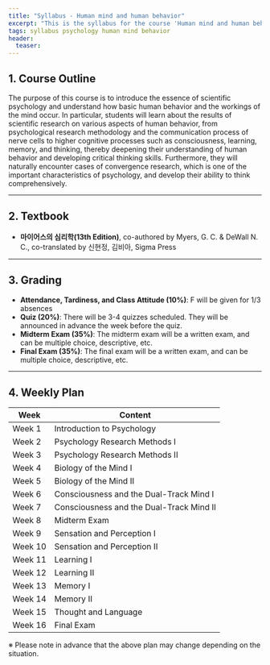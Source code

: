 ```yaml
---
title: "Syllabus - Human mind and human behavior"
excerpt: "This is the syllabus for the course 'Human mind and human behavior'."
tags: syllabus psychology human mind behavior
header:
  teaser: 
---
```


## 1. Course Outline
The purpose of this course is to introduce the essence of scientific psychology and understand how basic human behavior and the workings of the mind occur. In particular, students will learn about the results of scientific research on various aspects of human behavior, from psychological research methodology and the communication process of nerve cells to higher cognitive processes such as consciousness, learning, memory, and thinking, thereby deepening their understanding of human behavior and developing critical thinking skills. Furthermore, they will naturally encounter cases of convergence research, which is one of the important characteristics of psychology, and develop their ability to think comprehensively.

---

## 2. Textbook
- **마이어스의 심리학(13th Edition)**, co-authored by Myers, G. C. & DeWall N. C., co-translated by 신현정, 김비아, Sigma Press

---

## 3. Grading
- **Attendance, Tardiness, and Class Attitude (10%)**: F will be given for 1/3 absences
- **Quiz (20%)**: There will be 3-4 quizzes scheduled. They will be announced in advance the week before the quiz.
- **Midterm Exam (35%)**: The midterm exam will be a written exam, and can be multiple choice, descriptive, etc.
- **Final Exam (35%)**: The final exam will be a written exam, and can be multiple choice, descriptive, etc.

---

## 4. Weekly Plan

| Week | Content |
|------|------|
| Week 1 | Introduction to Psychology |
| Week 2 | Psychology Research Methods I |
| Week 3 | Psychology Research Methods II |
| Week 4 | Biology of the Mind I |
| Week 5 | Biology of the Mind II |
| Week 6 | Consciousness and the Dual-Track Mind I |
| Week 7 | Consciousness and the Dual-Track Mind II |
| Week 8 | Midterm Exam |
| Week 9 | Sensation and Perception I |
| Week 10 | Sensation and Perception II |
| Week 11 | Learning I |
| Week 12 | Learning II |
| Week 13 | Memory I |
| Week 14 | Memory II |
| Week 15 | Thought and Language |
| Week 16 | Final Exam |

※ Please note in advance that the above plan may change depending on the situation.